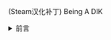 (Steam汉化补丁) Being A DIK
<details><summary>前言</summary>

<p>

#### We can hide anything, even code!

```ruby
   puts "Hello World"
```

</p>

</details>
